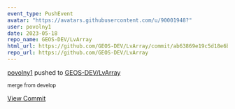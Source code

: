 ```yaml
---
event_type: PushEvent
avatar: "https://avatars.githubusercontent.com/u/90001948?"
user: povolny1
date: 2023-05-18
repo_name: GEOS-DEV/LvArray
html_url: https://github.com/GEOS-DEV/LvArray/commit/ab63869e19c5d18e6b13741b68b4c361e729b6c9
repo_url: https://github.com/GEOS-DEV/LvArray
---
```


<a href='https://github.com/povolny1' target='_blank'>povolny1</a> pushed to <a href='https://github.com/GEOS-DEV/LvArray' target='_blank'>GEOS-DEV/LvArray</a>

<small>merge from develop</small>

<a href='https://github.com/GEOS-DEV/LvArray/commit/ab63869e19c5d18e6b13741b68b4c361e729b6c9' target='_blank'>View Commit</a>